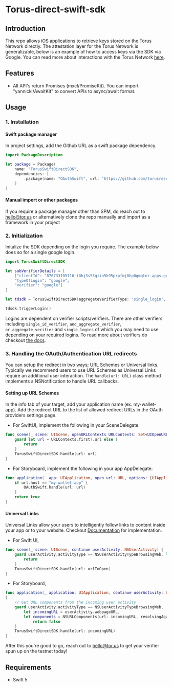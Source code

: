 # Torus-direct-swift-sdk

## Introduction

This repo allows iOS applications to retrieve keys stored on the Torus Network directly. The attestation layer for the Torus Network is generalizable, below is an example of how to access keys via the SDK via Google. You can read more about interactions with the Torus Network [here](https://medium.com/toruslabs/key-assignments-resolution-and-retrieval-afb984500612).

## Features

- All API's return Promises (mxcl/PromiseKit). You can import "yannickl/AwaitKit" to convert APIs to async/await format.

## Usage
### 1. Installation

#### Swift package manager
In project settings, add the Github URL as a swift package dependency.
```swift
import PackageDescription

let package = Package(
    name: "TorusSwiftDirectSDK", 
    dependencies: [
        .package(name: "OAuthSwift", url: "https://github.com/torusresearch/torus-direct-swift-sdk", .upToNextMajor(from: "0.0.1"))
    ]
)
```

#### Manual import or other packages

If you require a package manager other than SPM, do reach out to hello@tor.us or alternatively clone the repo manually and import as a framework in your project

### 2. Initialization

Initalize the SDK depending on the login you require. The example below does so for a single google login. 
```swift
import TorusSwiftDirectSDK

let subVerifierDetails = [
    ["clientId": "876733105116-i0hj3s53qiio5k95prpfmj0hp0gmgtor.apps.googleusercontent.com",
    "typeOfLogin": "google",
    "verifier": "google"]
]

let tdsdk = TorusSwiftDirectSDK(aggregateVerifierType: "single_login", aggregateVerifierName: "google", subVerifierDetails: subVerifierDetails)

tdsdk.triggerLogin()
```
Logins are dependent on verifier scripts/verifiers. There are other verifiers including `single_id_verifier`, `and_aggregate_verifier`, `or_aggregate_verifier` and `single_logins` of which you may need to use depending on your required logins. To read more about verifiers do checkout [the docs](https://docs.tor.us/direct-auth/supported-authenticators-verifiers).

### 3. Handling the OAuth/Authentication URL redirects 

You can setup the redirect in two ways; URL Schemes or Universal links. Typically we recommend users to use URL Schemes as Universal Links require an additional user interaction. The `handle(url: URL)` class method implements a NSNotification to handle URL callbacks.

#### Setting up URL Schemes

In the info tab of your target, add your application name (ex. my-wallet-app). Add the redirect URL to the list of allowed redirect URLs in the OAuth providers settings page.

- For SwiftUI, implement the following in your SceneDelegate
```swift
func scene(_ scene: UIScene, openURLContexts URLContexts: Set<UIOpenURLContext>) {
    guard let url = URLContexts.first?.url else {
        return
    }
    TorusSwiftDirectSDK.handle(url: url)
}
```

- For Storyboard, implement the following in your app AppDelegate:
```swift
func application(_ app: UIApplication, open url: URL, options: [UIApplication.OpenURLOptionsKey : Any] = [:]) -> Bool {
    if url.host == "my-wallet-app" {
        OAuthSwift.handle(url: url)
    }
    return true
}
```

#### Universal Links

Universal Links allow your users to intelligently follow links to content inside your app or to your website. Checkout [Documentation](https://developer.apple.com/ios/universal-links/) for implementation. 
- For Swift UI,
```swift
func scene(_ scene: UIScene, continue userActivity: NSUserActivity) {
    guard userActivity.activityType == NSUserActivityTypeBrowsingWeb, let urlToOpen = userActivity.webpageURL else {
        return
    }
    TorusSwiftDirectSDK.handle(url: urlToOpen)
}
```

- For Storyboard,
```swift
func application(_ application: UIApplication, continue userActivity: UIUserActivity, restorationHandler: @escaping ([UIUserActivityRestoring]?) -> Void) -> Bool
{
    // Get URL components from the incoming user activity
    guard userActivity.activityType == NSUserActivityTypeBrowsingWeb,
        let incomingURL = userActivity.webpageURL,
        let components = NSURLComponents(url: incomingURL, resolvingAgainstBaseURL: true) else {
            return false
    }
    TorusSwiftDirectSDK.handle(url: incomingURL)
}

```

After this you're good to go, reach out to hello@tor.us to get your verifier spun up on the testnet today!


## Requirements
- Swift 5
